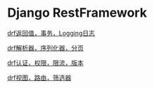 # Django RestFramework
[drf返回值，事务，Logging日志](response-transaction-logging)

[drf解析器，序列化器，分页](parser-serializer-pagination)

[drf认证，权限，限流，版本](auth-permission-throttle-version)

[drf视图，路由，筛选器](views-url-filter)